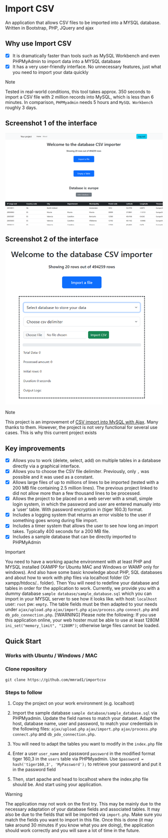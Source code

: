 # Import CSV
An application that allows CSV files to be imported into a MYSQL database. Written in Bootstrap, PHP, JQuery and ajax
## Why use Import CSV
- [x] It is dramatically faster than tools such as MySQL Workbench and even PHPMyAdmin to import data into a MYSQL database
- [x] It has a very user-friendly interface. No unnecessary features, just what you need to import your data quickly
> [!NOTE]
> Tested in real-world conditions, this tool takes approx. 350 seconds to import a CSV file with 2 million records into MySQL, which is less than 6 minutes. In comparison, `PHPMyadmin` needs 5 hours and `MySQL Workbench` roughly 3 days.
## Screenshot 1 of the interface
![Screenshot of the interface](https://github.com/andymcraae1/importcsv/blob/main/screenshots/Image_1.PNG)

## Screenshot 2 of the interface
![Screenshot of the interface](https://github.com/andymcraae1/importcsv/blob/main/screenshots/Image_2.PNG)

> [!NOTE]
> This project is an improvement of [CSV import into MySQL with Ajax](https://www.webslesson.info/2019/11/csv-import-using-ajax-progress-bar-in-php.html). Many thanks to them. However, the project is not very functional for several use cases. This is why this current project exists

## Key improvements
- [x] Allows you to work (delete, select, add) on multiple tables in a database directly via a graphical interface.
- [x] Allows you to choose the CSV file delimiter. Previously, only `,` was possible and it was used as a constant.
- [x] Allows large files of up to millions of lines to be imported (tested with a 200 MB file containing 2.5 million lines). The previous project linked to did not allow more than a few thousand lines to be processed.
- [x] Allows the project to be placed on a web server with a small, simple login system, in which the password and user are entered manually into a ‘user’ table. With password encryption in (tiger 160.3) format.
- [x] Includes a logging system that returns an error visible to the user if something goes wrong during file import.
- [x] Includes a timer system that allows the user to see how long an import takes. Typically 400 seconds for a 200 MB file.
- [x] Includes a sample database that can be directly imported to PHPMyAdmin
> [!IMPORTANT]
>  You need to have a working apache environment with at least PHP and MYSQL installed (XAMPP for Ubuntu MAC and Windows or WAMP only for windows). And also have some basic knowledge about PHP, SQL databases and about how to work with php files via localhost folder (Or xampp/htdocs/.. folder).
>  Then You will need to redefine your database and tables in order for the application to work. Currently, we provide you with a dummy database `sample database/sample_database.sql` which you can import in your MYSQL server to see how it looks like. with host: `localhost` user: `root` pw: `empty`. The table fields must be then adapted to your needs under `ajax/upload.php` `ajax/import.php` `ajax/process.php` `connect.php` and `db_pdo_connection.php`.
> [!WARNING]
> Please note the following: If you use this application online, your web hoster must be able to use at least 1280M `ini_set("memory_limit", "1280M")`; otherwise large files cannot be loaded.

## Quick Start
### Works with Ubuntu / Windows / MAC
### Clone repository
```
git clone https://github.com/mmrad1/importcsv
```
### Steps to follow
1. Copy the project on your work environment (e.g. localhost)

2. Import the sample database `sample database/sample_database.sql` via PHPMyadmin. Update the field names to match your dataset. Adapt the host, database name, user and password, to match your credentials in the following files: `ajax/upload.php` `ajax/import.php` `ajax/process.php` `connect.php` and `db_pdo_connection.php`.
3. You will need to adapt the tables you want to modify in the `index.php` file
4. Enter a user `user_name` and password `password` in the modified format tiger 160,3 in the `users` table via PHPMyadmin. Use `$password = hash('tiger160,3', 'MyPassword');` to retrieve your password and put it in the password field
5. Then, start apache and head to localhost where the index.php file should be. And start using your application.
> [!WARNING]
> The application may not work on the first try. This may be mainly due to the necessary adaptation of your database fields and associated tables. It may also be due to the fields that will be imported via `import.php`. Make sure you match the fields you want to import in this file. Once this is done (it may take around 30 minutes if you know what you are doing), the application should work correctly and you will save a lot of time in the future.
